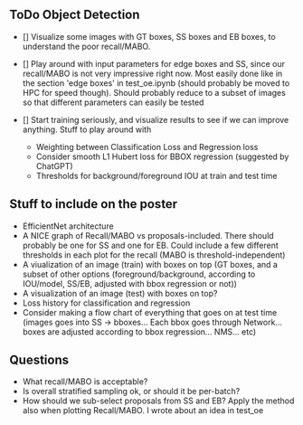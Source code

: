 ## ToDo Object Detection
- [] Visualize some images with GT boxes, SS boxes and EB boxes, to understand the poor recall/MABO.
- [] Play around with input parameters for edge boxes and SS, since our recall/MABO is not very impressive right now. Most easily done like in the section 'edge boxes' in test_oe.ipynb (should probably be moved to HPC for speed though). Should probably reduce to a subset of images so that different parameters can easily be tested

- [] Start training seriously, and visualize results to see if we can improve anything. Stuff to play around with
    - Weighting between Classification Loss and Regression loss
    - Consider smooth L1 Hubert loss for BBOX regression (suggested by ChatGPT)
    - Thresholds for background/foreground IOU at train and test time


## Stuff to include on the poster
- EfficientNet architecture
- A NICE graph of Recall/MABO vs proposals-included. There should probably be one for SS and one for EB. Could include a few different thresholds in each plot for the recall (MABO is threshold-independent)
- A viualization of an image (train) with boxes on top (GT boxes, and a subset of other options (foreground/background, according to IOU/model, SS/EB, adjusted with bbox regression or not))
- A visualization of an image (test) with boxes on top?
- Loss history for classification and regression
- Consider making a flow chart of everything that goes on at test time (images goes into SS -> bboxes... Each bbox goes through Network... boxes are adjusted according to bbox regression... NMS... etc)

## Questions
- What recall/MABO is acceptable?
- Is overall stratified sampling ok, or should it be per-batch?
- How should we sub-select proposals from SS and EB? Apply the method also when plotting Recall/MABO. I wrote about an idea in test_oe